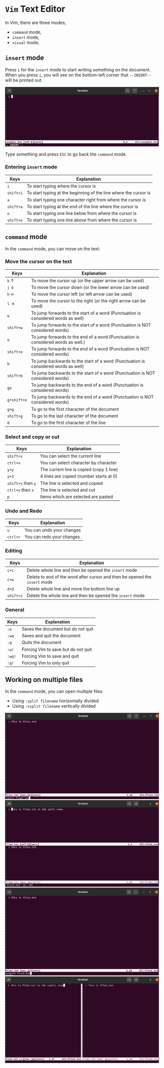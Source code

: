 # `Vim` Text Editor

In Vim, there are three modes;

* `command` mode,
* `insert` mode,
* `visual` mode,

## `insert` mode

Press `i` for the `insert` mode to start writing something on the document. When you press `i`, you will see on the bottom-left corner that `--INSERT--` will be printed out. 

![001_vim_figures.png](../figures/001_vim_figures.png)

Type something and press `ESC` to go back the `command` mode.

### Entering `insert` mode

|Keys|Explanation|
|----|-----------|
|`i`       |To start typing where the cursor is|
|`shift+i` |To start typing at the beginning of the line where the cursor is|
|`a`       |To start typing one character right from where the cursor is|
|`shift+a` |To start typing at the end of the line where the cursor is|
|`o`       |To start typing one line below from where the cursor is|
|`shift+o` |To start typing one line above from where the cursor is|

## `command` mode

In the `command` mode, you can move on the text:

### Move the cursor on the text

|Keys|Explanation|
|----|-----------|
|`k` ↑      |To move the cursor up (or the upper arrow can be used)|
|`j` ↓      |To move the cursor down (or the lower arrow can be used)|
|`h` ←      |To move the cursor left (or left arrow can be used)|
|`l` →      |To move the cursor to the right (or the right arrow can be used)
|`w`        |To jump forwards to the start of a word (Punctuation is considered words as well)|
|`shift+w`  |To jump forwards to the start of a word (Punctuation is NOT considered words)|
|`e`        |To jump forwards to the end of a word (Punctuation is considered words as well.)|
|`shift+e`  |To jump forwards to the end of a word (Punctuation is NOT considered words)|
|`b`        |To jump backwards to the start of a word (Punctuation is considered words as well)|
|`shift+b`  |To jump backwards to the start of a word (Punctuation is NOT considered words)|
|`ge`       |To jump backwards to the end of a word (Punctuation is considered words)|
|`g+shift+e`|To jump backwards to the end of a word (Punctuation is NOT considered words)|
|`g+g`      |To go to the first character of the document|
|`shift+g`  |To go to the last character of the document|
|`0`        |To go to the first character of the line|

### Select and copy or cut

|Keys|Explanation|
|----|-----------|
|`shift+v`         |You can select the current line|
|`ctrl+v`          |You can select character by character|
|`y+y`             |The current line is copied (copy 1 line)|
|`y+3`             |4 lines are copied (number starts at 0)|
|`shift+v` then `y`|The line is selected and copied|
|`ctrl+v` then `x` |The line is selected and cut|
|`p`               |Items which are selected are pasted|

### Undo and Redo

|Keys|Explanation|
|----|-----------|
|`u`      |You can undo your changes|
|`ctrl+r` |You can redo your changes|

### Editing

|Keys|Explanation|
|----|-----------|
|`c+c`    |Delete whole line and then be opened the `insert` mode|
|`c+w`    |Delete to end of the word after cursor and then be opened the `insert` mode|
|`d+d`    |Delete whole line and move the bottom line up|
|`shift+s`|Delete the whole line and then be opened the `insert` mode|

### General

|Keys|Explanation|
|----|-----------|
|`:w`   |Saves the document but do not quit|
|`:wq`  |Saves and quit the document|
|`:q`   |Quits the document|
|`:w!`  |Forcing Vim to save but do not quit|
|`:wq!` |Forcing Vim to save and quit|
|`:q!`  |Forcing Vim to only quit|

## Working on multiple files

In the `command` mode, you can open multiple files:

* Using `:split filename` horizontally divided
* Using `:vsplit filename` vertically divided

![](../figures/split_in_vim_1.png)
![](../figures/split_in_vim_2.png)
![](../figures/vsplit_in_vim_1.png)
![](../figures/vsplit_in_vim_2.png)





